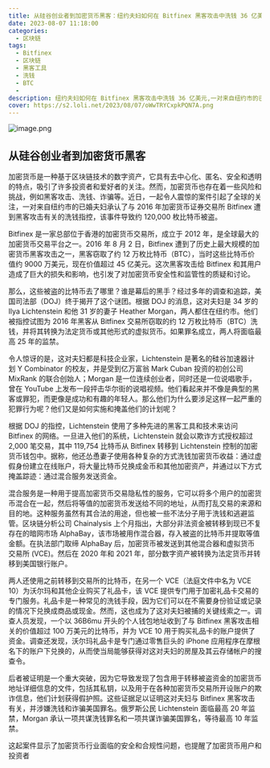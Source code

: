 ```yaml
---
title: 从硅谷创业者到加密货币黑客：纽约夫妇如何在 Bitfinex 黑客攻击中洗钱 36 亿美元
date: 2023-08-07 11:18:00
categories:
  - 区块链
tags:
  - Bitfinex
  - 区块链
  - 黑客工具
  - 洗钱
  - BTC
  - 
description: 纽约夫妇如何在 Bitfinex 黑客攻击中洗钱 36 亿美元,一对来自纽约市的已婚夫妇承认了与 2016 年加密货币证券交易所 Bitfinex 遭到黑客攻击有关的洗钱指控，该事件导致约 120,000 枚比特币被盗。
cover: https://s2.loli.net/2023/08/07/oWwTRYCxpkPQN7A.png
---
```


![image.png](https://s2.loli.net/2023/08/07/vEgPmqBZuT681xK.png)

## 从硅谷创业者到加密货币黑客

加密货币是一种基于区块链技术的数字资产，它具有去中心化、匿名、安全和透明的特点，吸引了许多投资者和爱好者的关注。然而，加密货币也存在着一些风险和挑战，例如黑客攻击、洗钱、诈骗等。近日，一起令人震惊的案件引起了全球的关注，一对来自纽约市的已婚夫妇承认了与 2016 年加密货币证券交易所 Bitfinex 遭到黑客攻击有关的洗钱指控，该事件导致约 120,000 枚比特币被盗。

Bitfinex 是一家总部位于香港的加密货币交易所，成立于 2012 年，是全球最大的加密货币交易平台之一。2016 年 8 月 2 日，Bitfinex 遭到了历史上最大规模的加密货币黑客攻击之一，黑客窃取了约 12 万枚比特币（BTC），当时这些比特币价值约 9000 万美元，现在价值超过 45 亿美元。这次黑客攻击给 Bitfinex 和其用户造成了巨大的损失和影响，也引发了对加密货币安全性和监管性的质疑和讨论。

那么，这些被盗的比特币去了哪里？谁是幕后的黑手？经过多年的调查和追踪，美国司法部（DOJ）终于揭开了这个谜团。根据 DOJ 的消息，这对夫妇是 34 岁的 Ilya Lichtenstein 和他 31 岁的妻子 Heather Morgan，两人都住在纽约市。他们被指控试图为 2016 年黑客从 Bitfinex 交易所窃取的约 12 万枚比特币（BTC）洗钱，并将其转换为法定货币或其他形式的虚拟货币。如果罪名成立，两人将面临最高 25 年的监禁。

令人惊讶的是，这对夫妇都是科技企业家，Lichtenstein 是著名的硅谷加速器计划 Y Combinator 的校友，并是受到亿万富翁 Mark Cuban 投资的初创公司 MixRank 的联合创始人；Morgan 是一位连续创业者，同时还是一位说唱歌手，曾在 YouTube 上发布一段抨击华尔街的说唱视频。他们看起来并不像是典型的黑客或罪犯，而更像是成功和有趣的年轻人。那么他们为什么要涉足这样一起严重的犯罪行为呢？他们又是如何实施和掩盖他们的计划呢？

根据 DOJ 的指控，Lichtenstein 使用了多种先进的黑客工具和技术来访问 Bitfinex 的网络。一旦进入他们的系统，Lichtenstein 就会以欺诈方式授权超过 2,000 笔交易，其中 119,754 比特币从 Bitfinex 转移到 Lichtenstein 控制的加密货币钱包中。据称，他还怂恿妻子使用各种复杂的方式洗钱加密货币收益：通过虚假身份建立在线账户，将大量比特币兑换成金币和其他加密资产，并通过以下方式掩盖踪迹：通过混合服务发送资金。

混合服务是一种用于提高加密货币交易隐私性的服务，它可以将多个用户的加密货币混合在一起，然后将等值的加密货币发送给不同的地址，从而打乱交易的来源和目的地。这种服务虽然有其合法的用途，但也被一些不法分子用于洗钱和逃避监管。区块链分析公司 Chainalysis 上个月指出，大部分非法资金被转移到现已不复存在的暗网市场 AlphaBay，该市场被用作混合器，存入被盗的比特币并提取等值金额。在执法部门取缔 AlphaBay 后，加密货币被发送到其他混合器和虚拟货币交易所 (VCE)。然后在 2020 年和 2021 年，部分数字资产被转换为法定货币并转移到美国银行账户。

两人还使用之前转移到交易所的比特币，在另一个 VCE（法庭文件中名为 VCE 10）为沃尔玛和其他企业购买了礼品卡，该 VCE 提供专门用于加密礼品卡交易的专门服务。礼品卡是一种常见的洗钱手段，因为它们可以在不需要身份验证或记录的情况下兑换成商品或现金。然而，这也成为了这对夫妇被捕的关键线索之一。调查人员发现，一个以 36B6mu 开头的个人钱包地址收到了与 Bitfinex 黑客攻击相关的价值超过 100 万美元的比特币，并为 VCE 10 用于购买礼品卡的账户提供了资金。调查还发现，沃尔玛礼品卡是专门通过零售巨头的 iPhone 应用程序在摩根名下的账户下兑换的，从而使当局能够获得对这对夫妇的房屋及其云存储帐户的搜查令。

后者被证明是一个重大突破，因为它导致发现了包含用于转移被盗资金的加密货币地址详细信息的文件，包括其私钥，以及用于在各种加密货币交易所开设账户的欺诈信息，他们计划获得假护照。这些证据足以证明这对夫妇与 Bitfinex 黑客攻击有关，并涉嫌洗钱和诈骗美国罪名。俄罗斯公民 Lichtenstein 面临最高 20 年监禁，Morgan 承认一项共谋洗钱罪名和一项共谋诈骗美国罪名，等待最高 10 年监禁。

这起案件显示了加密货币行业面临的安全和合规性问题，也提醒了加密货币用户和投资者


